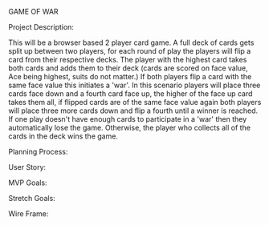 GAME OF WAR

Project Description: 

This will be a browser based 2 player card game.  A full deck of cards gets split up between two players, for each round of play the players will flip a card from their respective decks.  The player with the highest card takes both cards and adds them to their deck (cards are scored on face value, Ace being highest, suits do not matter.)  If both players flip a card with the same face value this initiates a 'war'.  In this scenario players will place three cards face down and a fourth card face up, the higher of the face up card takes them all, if flipped cards are of the same face value again both players will place three more cards down and flip a fourth until a winner is reached.  If one play doesn't have enough cards to participate in a 'war' then they automatically lose the game.  Otherwise, the player who collects all of the cards in the deck wins the game. 

Planning Process: 




User Story:

MVP Goals:

Stretch Goals:

Wire Frame: